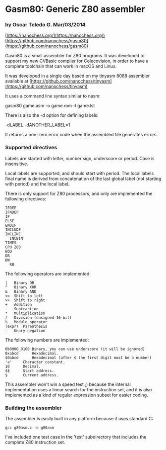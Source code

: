 # Gasm80: Generic Z80 assembler
### by Oscar Toledo G. Mar/03/2014

[https://nanochess.org/](https://nanochess.org/)
[https://github.com/nanochess/gasm80](https://github.com/nanochess/gasm80)

Gasm80 is a small assembler for Z80 programs. It was developed to support my new CVBasic compiler for Colecovision, in order to have a complete toolchain that can work in macOS and Linux.

It was developed in a single day based on my tinyasm 8088 assembler available at [https://github.com/nanochess/tinyasm](https://github.com/nanochess/tinyasm)

It uses a command line syntax similar to nasm:

  gasm80 game.asm -o game.rom -l game.lst

There is also the -d option for defining labels:

  -dLABEL
  -dANOTHER_LABEL=1

It returns a non-zero error code when the assembled file generates errors.

### Supported directives

Labels are started with letter, number sign, underscore or period. Case is insensitive.

Local labels are supported, and should start with period. The local labels final name is derived from concatenation of the last global label (not starting with period) and the local label.

There is only support for Z80 processors, and only are implemented the following directives:

	IFDEF
	IFNDEF
	IF
	ELSE
	ENDIF
	INCLUDE
	INCLINE
      INCBIN
	TIMES
	CPU Z80
	EQU
	DB
	DW
      RB

The following operators are implemented:

	|	Binary OR
	^	Binary XOR
	&	Binary AND
	<<	Shift to left
	>>	Shift to right
	+	Addition 
	-	Subtraction 
	* 	Multiplication 
	/	Division (unsigned 16-bit)
	%	Modulo operator
	(expr)	Parenthesis
	-	Unary negation

The following numbers are implemented:

	0b0000_0100	Binary, you can use underscore (it will be ignored)
	0xabcd		Hexadecimal.
	$0abcd		Hexadecimal (after $ the first digit must be a number)
	'a'		Character constant.
	10		Decimal.
	$$		Start address.
	$		Current address.

This assembler won't win a speed test ;) because the internal implementation uses a linear search for the instruction set, and it is also implemented as a kind of regular expression subset for easier coding.


### Building the assembler

The assembler is easily built in any platform because it uses standard C:

    gcc g80asm.c -o g80asm

I've included one test case in the 'test' subdirectory that includes the complete Z80 instruction set.
